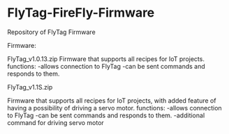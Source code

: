 # FlyTag-FireFly-Firmware
Repository of FlyTag Firmware

Firmware:

FlyTag_v1.0.13.zip
Firmware that supports all recipes for IoT projects.
functions:
	-allows connection to FlyTag
	-can be sent commands and responds to them.

FlyTag_v1.1S.zip

Firmware that supports all recipes for IoT projects,
with added feature of having a possibility of driving a servo motor.
functions:
	-allows connection to FlyTag
	-can be sent commands and responds to them.
	-additional command for driving servo motor